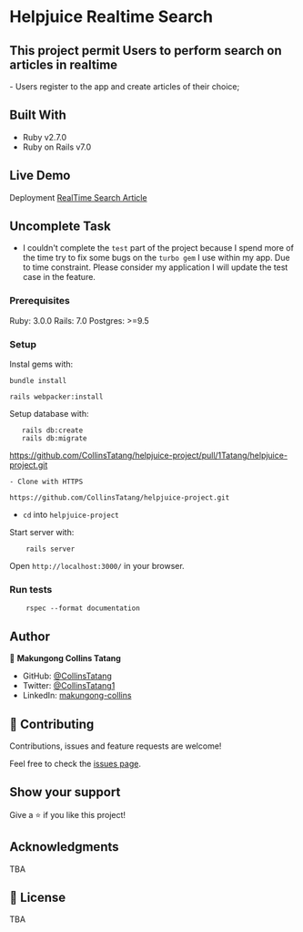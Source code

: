 # Helpjuice Realtime Search

<h2>This project permit Users to perform search on articles in realtime</h2>
    - Users register to the app and create articles of their choice;
 
## Built With

- Ruby v2.7.0
- Ruby on Rails v7.0

## Live Demo
Deployment 
[RealTime Search Article ](https://helpjuice-7kfb.onrender.com/)

## Uncomplete Task

- I couldn't complete the `test` part of the project because I spend more of the time try to fix some bugs on the `turbo gem` I use within my app.
Due to time constraint. Please consider my application I will update the test case in the feature.

### Prerequisites

Ruby: 3.0.0
Rails: 7.0
Postgres: >=9.5

### Setup

Instal gems with:

```
bundle install
```
```
rails webpacker:install
```
Setup database with:

```
   rails db:create
   rails db:migrate
```
https://github.com/CollinsTatang/helpjuice-project/pull/1Tatang/helpjuice-project.git

  ```
- Clone with HTTPS
  ```
    https://github.com/CollinsTatang/helpjuice-project.git
* `cd` into `helpjuice-project`


Start server with:

```
    rails server
```

Open `http://localhost:3000/` in your browser.


### Run tests

```
    rspec --format documentation
```

## Author

👤 **Makungong Collins Tatang**

- GitHub: [@CollinsTatang](https://github.com/CollinsTatang)
- Twitter: [@CollinsTatang1](https://twitter.com/CollinsTatang1)
- LinkedIn: [makungong-collins](https://www.linkedin.com/in/makungong-collins-b43260190/)

## 🤝 Contributing

Contributions, issues and feature requests are welcome!

Feel free to check the [issues page](https://github.com/CollinsTatang/helpjuice-project/issues).

## Show your support

Give a ⭐️ if you like this project!

## Acknowledgments

TBA

## 📝 License

TBA
